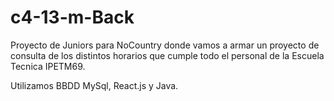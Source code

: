 # c4-13-m-Back

Proyecto de Juniors para NoCountry donde vamos a armar un proyecto de consulta de los distintos horarios que cumple todo el personal de la Escuela Tecnica IPETM69.

Utilizamos BBDD MySql, React.js y Java.